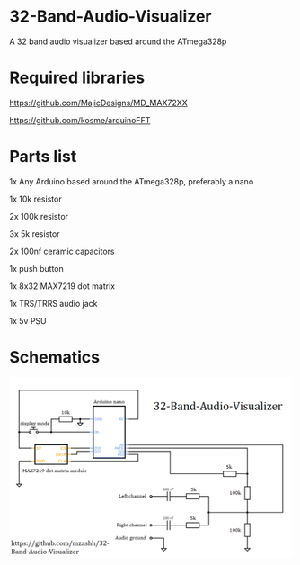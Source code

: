 # 32-Band-Audio-Visualizer
A 32 band audio visualizer based around the ATmega328p 

# Required libraries

https://github.com/MajicDesigns/MD_MAX72XX

https://github.com/kosme/arduinoFFT

# Parts list

1x Any Arduino based around the ATmega328p, preferably a nano

1x 10k resistor

2x 100k resistor

3x 5k resistor

2x 100nf ceramic capacitors

1x push button

1x 8x32 MAX7219 dot matrix

1x TRS/TRRS audio jack

1x 5v PSU

# Schematics

![alt text](https://github.com/mzashh/32-Band-Audio-Visualizer/blob/main/schematics/schematic.png?raw=true)
